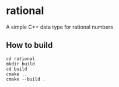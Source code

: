 
# rational

A simple C++ data type for rational numbers


## How to build

```
cd rational
mkdir build
cd build
cmake ..
cmake --build .
```
















